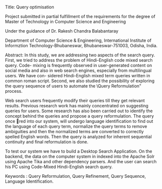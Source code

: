 Title: Query optimisation

Project submitted in partial fulfillment of the requirements for the degree of Master of Technology in Computer Science and Engineering

Under the guidance of Dr. Rakesh Chandra Balabantaray

Department of Computer Science & Engineering, International Institute of Informztion Technology-Bhubaneswar, Bhubaneswar-751003, Odisha, India.

Abstract: In this study, we are addressing two aspects of the search query. First, we tried to address the problem of Hindi-English code mixed search query. Code-
mixing is frequently observed in user-generated content on social media and also in web search engines, especially from multilingual users. We have con-
sidered Hindi-English mixed term queries written in common roman script. Second, we also studied the possibility of exploring the query sequence of
users to automate the \Query Reformulation" process.

Web search users frequently modify their queries till they get relevant results. Previous research work has mainly concentrated on suggesting queries
for users. Some research has also been carried out to identify the concept behind the queries and propose a query reformulation. The query once red
into our system, will undergo language identification to find out the language of each query term, normalize the query terms to remove ambiguities
and then the normalized terms are converted to correctly spelled English words. Then the query is analyzed for inherent sequential continuity and
final reformulation is done.

To test our system we have to build a Desktop Search Application. On the backend, the data on the computer system in indexed into the Apache
Solr using Apache Tika and other dependency parsers. And the user can search his PC using Code-Mixed Hindi-English search query.

Keywords : Query Reformulation, Query Refinement, Query Sequence, Language Identification.
